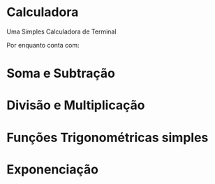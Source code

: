 # Calculadora
Uma Simples Calculadora de Terminal

Por enquanto conta com:
# Soma e Subtração
# Divisão e Multiplicação
# Funções Trigonométricas simples
# Exponenciação
